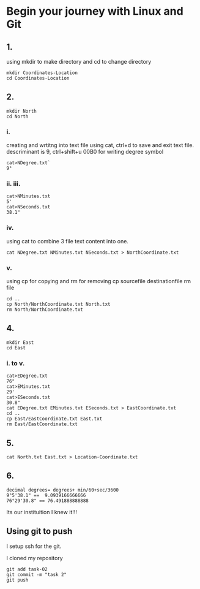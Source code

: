 # Begin your journey with Linux and Git


## 1. 

using mkdir to make directory and cd to change directory
```
mkdir Coordinates-Location
cd Coordinates-Location
```

## 2.  

```
mkdir North
cd North
```

### i. 

creating and wrtitng into text file using cat, ctrl+d to save and exit text file. descriminant is 9, ctrl+shift+u 00B0 for writing degree symbol

```
cat>NDegree.txt`
9°
```

### ii. iii.
```
cat>NMinutes.txt
5'
cat>NSeconds.txt
38.1"
```

### iv.

using cat to combine 3 file text content into one.

```
cat NDegree.txt NMinutes.txt NSeconds.txt > NorthCoordinate.txt
```

### v.

using cp for copying and rm for removing
cp sourcefile destinationfile
rm file

```
cd ..
cp North/NorthCoordinate.txt North.txt
rm North/NorthCoordinate.txt
```

## 4. 
```
mkdir East
cd East
```

### i. to  v.

```
cat>EDegree.txt
76°
cat>EMinutes.txt
29'
cat>ESeconds.txt
30.8" 
cat EDegree.txt EMinutes.txt ESeconds.txt > EastCoordinate.txt
cd ..
cp East/EastCoordinate.txt East.txt
rm East/EastCoordinate.txt
```

## 5.

```
cat North.txt East.txt > Location-Coordinate.txt
```

## 6.

```note
decimal degrees= degrees+ min/60+sec/3600
9°5'38.1" ==  9.0939166666666
76°29'30.8" == 76.491888888888
```

Its our instituition
I knew it!!!

## Using git to push

I setup ssh for the git.

I cloned my repository


```
git add task-02
git commit -m "task 2"
git push
```
